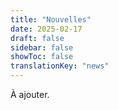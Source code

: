 ```yaml
---
title: "Nouvelles"
date: 2025-02-17
draft: false
sidebar: false
showToc: false
translationKey: "news"
---
```


À ajouter.